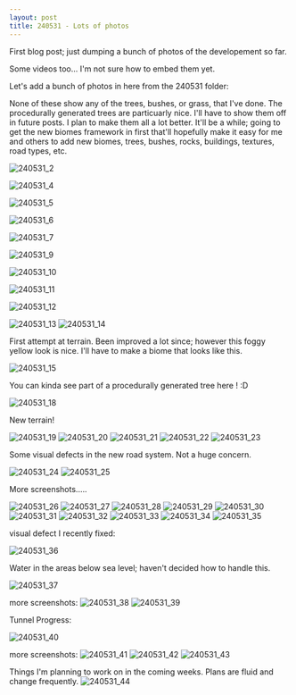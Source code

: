 ```yaml
---
layout: post
title: 240531 - Lots of photos
---
```


First blog post; just dumping a bunch of photos of the developement so far.

Some videos too... I'm not sure how to embed them yet.

Let's add a bunch of photos in here from the 240531 folder:
  
None of these show any of the trees, bushes, or grass, that I've done. The procedurally generated trees are particuarly nice. I'll have to show them off in future posts. I plan to make them all a lot better. It'll be a while; going to get the new biomes framework in first that'll hopefully make it easy for me and others to add new biomes, trees, bushes, rocks, buildings, textures, road types, etc.

![240531_2](/images/240531/415786693_2173394206330600_1293501315070748713_n.png)



![240531_4](/images/240531/416026758_868752028268489_3338114221592151680_n.png)


![240531_5](/images/240531/417298391_1072475030736812_2769149420498929207_n.png)


![240531_6](/images/240531/420520057_1576655639573011_3541598270190265001_n.png)


![240531_7](/images/240531/421778253_1094302494932628_6537806348878815877_n.png)



![240531_9](/images/240531/422233656_936650347515643_753039610160845701_n.png)

![240531_10](/images/240531/422923873_1912408662507728_1317999223499079763_n.png)

![240531_11](/images/240531/423036425_1382114196011721_4391445521274528277_n.png)


![240531_12](/images/240531/423063012_1455106718696222_7265416619112969113_n.png)

![240531_13](/images/240531/423147268_2082259405484986_6319583558330636869_n.png)
![240531_14](/images/240531/423147507_1105734590623258_2137393825493874341_n.png)

First attempt at terrain. Been improved a lot since; however this foggy yellow look is nice. I'll have to make a biome that looks like this.

![240531_15](/images/240531/423147566_7002827883127717_2895800546933818854_n.png)

You can kinda see part of a procedurally generated tree here ! :D

![240531_18](/images/240531/433073663_905630284647356_4966007659022881951_n.png)

New terrain!

![240531_19](/images/240531/436592367_962358828945681_8213966990428646436_n.png)
![240531_20](/images/240531/436731747_406172402256693_1355315765515000751_n.png)
![240531_21](/images/240531/440865929_971117390952291_1195685627791779939_n.png)
![240531_22](/images/240531/440930540_455202060360799_509058317112148003_n.png)
![240531_23](/images/240531/440932863_318861884583723_913902845295780041_n.png)



Some visual defects in the new road system. Not a huge concern.

![240531_24](/images/240531/440941320_1119285852598034_5427292227485864788_n.png)
![240531_25](/images/240531/441059188_467297492365033_8880564153036490482_n.png)



More screenshots.....

![240531_26](/images/240531/441316759_1535408317388011_1865047484308896838_n.png)
![240531_27](/images/240531/441430106_1123896802163688_6867457226066343126_n.png)
![240531_28](/images/240531/441475237_1126487591981794_8232778251995539185_n.png)
![240531_29](/images/240531/441572174_2800290570138631_4518631743071270684_n.png)
![240531_30](/images/240531/441819348_819264086783536_8554418424636985457_n.png)
![240531_31](/images/240531/441873142_425765213591224_1978854231483596892_n.png)
![240531_32](/images/240531/441998692_1528038291260877_1254768243627705878_n.png)
![240531_33](/images/240531/442705753_1969356203522654_9017598518654623964_n.png)
![240531_34](/images/240531/442727194_1372479580103939_7798236724156532480_n.png)
![240531_35](/images/240531/444784105_419729377553330_177792993951119154_n.png)

visual defect I recently fixed:

![240531_36](/images/240531/445374193_1472471406711067_8199463680947185779_n.png)

Water in the areas below sea level; haven't decided how to handle this. 

![240531_37](/images/240531/445375933_438232585667844_3054156516072818061_n.png)


more screenshots:
![240531_38](/images/240531/445377387_989935646122927_3482005954705978207_n.png)
![240531_39](/images/240531/445378666_697612275768563_992569465349990664_n.png)


Tunnel Progress:

![240531_40](/images/240531/445380697_1086470649116245_622864291297811893_n.png)


more screenshots:
![240531_41](/images/240531/445381960_1126691648620298_5644585314752242468_n.png)
![240531_42](/images/240531/445567855_1137407277469943_4589815824705710288_n.png)
![240531_43](/images/240531/445609462_964641528461572_6633497161013392608_n.png)


Things I'm planning to work on in the coming weeks. Plans are fluid and change frequently.
![240531_44](/images/240531/445794543_1425432268339717_8590881786268475574_n.jpg)



